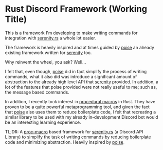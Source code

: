 # Rust Discord Framework (Working Title)
This is a framework I'm developing to make writing commands for integration with [serenity.rs](https://github.com/serenity-rs/serenity) a whole lot easier.

The framework is heavily inspired and at times guided by [poise](https://github.com/serenity-rs/poise) an already existing framework written for [serenity](https://github.com/serenity-rs/serenity) too.

Why reinvent the wheel, you ask? Well...

I felt that, even though, [poise](https://github.com/serenity-rs/poise) did in fact simplify the process of writing commands, what it also did was introduce a significant amount of abstraction to the already high level API that [serenity](https://github.com/serenity-rs/serenity) provided. In addition, a lot of the features that poise provided were not really useful to me; such as, the message based commands.

In addition, I recently took interest in [procedural macros](https://doc.rust-lang.org/reference/procedural-macros.html) in Rust. They have proven to be a quite powerful metaprogramming tool, and given the fact that [poise](https://github.com/serenity-rs/poise) also uses them to reduce boilerplate code, I felt that recreating a similar library to be used with my already in-development Discord bot would be an interesting learning experience.

TL;DR: A [proc-macro](https://doc.rust-lang.org/reference/procedural-macros.html) based framework for [serenity.rs](https://github.com/serenity-rs/serenity) (a Discord API Library) to simplify the task of writing commands by reducing boilerplate code and minimizing abstraction. Heavily inspired by [poise](https://github.com/serenity-rs/poise).